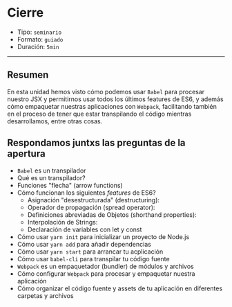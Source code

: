 # Cierre

* Tipo: `seminario`
* Formato: `guiado`
* Duración: `5min`

***

## Resumen

En esta unidad hemos visto cómo podemos usar `Babel` para procesar nuestro JSX y
permitirnos usar todos los últimos features de ES6, y además cómo empaquetar
nuestras aplicaciones con `Webpack`, facilitando también en el proceso de tener
que estar transpilando el código mientras desarrollamos, entre otras cosas.

## Respondamos juntxs las preguntas de la apertura

* `Babel` es un transpilador
* Qué es un transpilador?
* Funciones "flecha" (arrow functions)
* Cómo funcionan los siguientes _features_ de ES6?
  - Asignación "desestructurada" (destructuring):
  - Operador de propagación (spread operator):
  - Definiciones abreviadas de Objetos (shorthand properties):
  - Interpolación de Strings:
  - Declaración de variables con let y const
* Cómo usar `yarn init` para inicializar un proyecto de Node.js
* Cómo usar `yarn add` para añadir dependencias
* Cómo usar `yarn start` para arrancar tu acplicación
* Cómo usar `babel-cli` para transpilar tu código fuente
* `Webpack` es un empaquetador (bundler) de módulos y archivos
* Cómo configurar `Webpack` para procesar y empaquetar nuestra aplicación
* Cómo organizar el código fuente y assets de tu aplicación en diferentes
  carpetas y archivos
